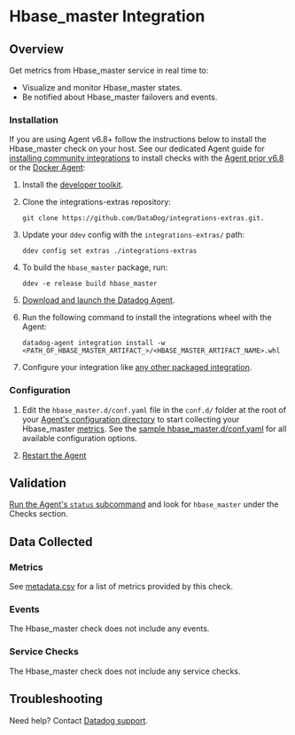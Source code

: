 # Hbase_master Integration

## Overview

Get metrics from Hbase_master service in real time to:

* Visualize and monitor Hbase_master states.
* Be notified about Hbase_master failovers and events.

### Installation

If you are using Agent v6.8+ follow the instructions below to install the Hbase_master check on your host. See our dedicated Agent guide for [installing community integrations][1] to install checks with the [Agent prior v6.8][2] or the [Docker Agent][3]:

1. Install the [developer toolkit][4].
2. Clone the integrations-extras repository:

    ```
    git clone https://github.com/DataDog/integrations-extras.git.
    ```

3. Update your `ddev` config with the `integrations-extras/` path:

    ```
    ddev config set extras ./integrations-extras
    ```

4. To build the `hbase_master` package, run:

    ```
    ddev -e release build hbase_master
    ```

5. [Download and launch the Datadog Agent][5].
6. Run the following command to install the integrations wheel with the Agent:

    ```
    datadog-agent integration install -w <PATH_OF_HBASE_MASTER_ARTIFACT_>/<HBASE_MASTER_ARTIFACT_NAME>.whl
    ```

7. Configure your integration like [any other packaged integration][6].

### Configuration

1. Edit the `hbase_master.d/conf.yaml` file in the `conf.d/` folder at the root of your [Agent's configuration directory][7] to start collecting your Hbase_master [metrics](#metrics).
  See the [sample hbase_master.d/conf.yaml][8] for all available configuration options.

2. [Restart the Agent][9]

## Validation

[Run the Agent's `status` subcommand][10] and look for `hbase_master` under the Checks section.

## Data Collected
### Metrics
See [metadata.csv][11] for a list of metrics provided by this check.

### Events
The Hbase_master check does not include any events.

### Service Checks
The Hbase_master check does not include any service checks.

## Troubleshooting
Need help? Contact [Datadog support][12].

[1]: https://docs.datadoghq.com/agent/guide/community-integrations-installation-with-docker-agent
[2]: https://docs.datadoghq.com/agent/guide/community-integrations-installation-with-docker-agent/?tab=agentpriorto68
[3]: https://docs.datadoghq.com/agent/guide/community-integrations-installation-with-docker-agent/?tab=docker
[4]: https://docs.datadoghq.com/developers/integrations/new_check_howto/#developer-toolkit
[5]: https://app.datadoghq.com/account/settings#agent
[6]: https://docs.datadoghq.com/getting_started/integrations
[7]: https://docs.datadoghq.com/agent/guide/agent-configuration-files/?tab=agentv6#agent-configuration-directory
[8]: https://github.com/DataDog/integrations-extras/blob/master/hbase_master/datadog_checks/hbase_master/data/conf.yaml.example
[9]: https://docs.datadoghq.com/agent/guide/agent-commands/?tab=agentv6#start-stop-and-restart-the-agent
[10]: https://docs.datadoghq.com/agent/guide/agent-commands/?tab=agentv6#service-status
[11]: https://github.com/DataDog/integrations-extras/blob/master/hbase_master/metadata.csv
[12]: http://docs.datadoghq.com/help
